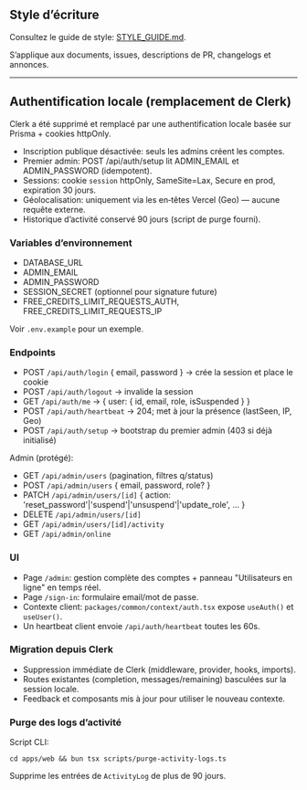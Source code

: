 ## Style d’écriture

Consultez le guide de style: [STYLE_GUIDE.md](./STYLE_GUIDE.md).

S’applique aux documents, issues, descriptions de PR, changelogs et annonces.

---

## Authentification locale (remplacement de Clerk)

Clerk a été supprimé et remplacé par une authentification locale basée sur Prisma + cookies httpOnly.

- Inscription publique désactivée: seuls les admins créent les comptes.
- Premier admin: POST /api/auth/setup lit ADMIN_EMAIL et ADMIN_PASSWORD (idempotent).
- Sessions: cookie `session` httpOnly, SameSite=Lax, Secure en prod, expiration 30 jours.
- Géolocalisation: uniquement via les en‑têtes Vercel (Geo) — aucune requête externe.
- Historique d’activité conservé 90 jours (script de purge fourni).

### Variables d’environnement

- DATABASE_URL
- ADMIN_EMAIL
- ADMIN_PASSWORD
- SESSION_SECRET (optionnel pour signature future)
- FREE_CREDITS_LIMIT_REQUESTS_AUTH, FREE_CREDITS_LIMIT_REQUESTS_IP

Voir `.env.example` pour un exemple.

### Endpoints

- POST `/api/auth/login` { email, password } → crée la session et place le cookie
- POST `/api/auth/logout` → invalide la session
- GET `/api/auth/me` → { user: { id, email, role, isSuspended } }
- POST `/api/auth/heartbeat` → 204; met à jour la présence (lastSeen, IP, Geo)
- POST `/api/auth/setup` → bootstrap du premier admin (403 si déjà initialisé)

Admin (protégé):
- GET `/api/admin/users` (pagination, filtres q/status)
- POST `/api/admin/users` { email, password, role? }
- PATCH `/api/admin/users/[id]` { action: 'reset_password'|'suspend'|'unsuspend'|'update_role', ... }
- DELETE `/api/admin/users/[id]`
- GET `/api/admin/users/[id]/activity`
- GET `/api/admin/online`

### UI

- Page `/admin`: gestion complète des comptes + panneau "Utilisateurs en ligne" en temps réel.
- Page `/sign-in`: formulaire email/mot de passe.
- Contexte client: `packages/common/context/auth.tsx` expose `useAuth()` et `useUser()`.
- Un heartbeat client envoie `/api/auth/heartbeat` toutes les 60s.

### Migration depuis Clerk

- Suppression immédiate de Clerk (middleware, provider, hooks, imports).
- Routes existantes (completion, messages/remaining) basculées sur la session locale.
- Feedback et composants mis à jour pour utiliser le nouveau contexte.

### Purge des logs d’activité

Script CLI:

```
cd apps/web && bun tsx scripts/purge-activity-logs.ts
```

Supprime les entrées de `ActivityLog` de plus de 90 jours.
